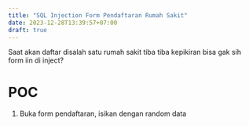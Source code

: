 ```yaml
---
title: "SQL Injection Form Pendaftaran Rumah Sakit"
date: 2023-12-28T13:39:57+07:00
draft: true
---
```

Saat akan daftar disalah satu rumah sakit tiba tiba kepikiran bisa gak sih form iin di inject?
# POC
1. Buka form pendaftaran, isikan dengan random data

